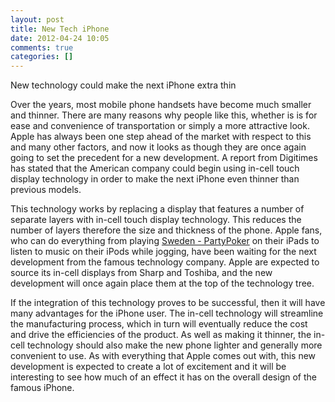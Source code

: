 ```yaml
---
layout: post
title: New Tech iPhone
date: 2012-04-24 10:05
comments: true
categories: []
---
```

New technology could make the next iPhone extra thin

Over the years, most mobile phone handsets have become much smaller and thinner. There are many reasons why people like this, whether is is for ease and convenience of transportation or simply a more attractive look. Apple has always been one step ahead of the market with respect to this and many other factors, and now it looks as though they are once again going to set the precedent for a new development. A report from Digitimes has stated that the American company could begin using in-cell touch display technology in order to make the next iPhone even thinner than previous models.

This technology works by replacing a display that features a number of separate layers with in-cell touch display technology. This reduces the number of layers therefore the size and thickness of the phone. Apple fans, who can do everything from playing <a href="http://sv.partypoker.com/">Sweden - PartyPoker</a> on their iPads to listen to music on their iPods while jogging, have been waiting for the next development from the famous technology company. Apple are expected to source its in-cell displays from Sharp and Toshiba, and the new development will once again place them at the top of the technology tree.

If the integration of this technology proves to be successful, then it will have many advantages for the iPhone user. The in-cell technology will streamline the manufacturing process, which in turn will eventually reduce the cost and drive the efficiencies of the product. As well as making it thinner, the in-cell technology should also make the new phone lighter and generally more convenient to use. As with everything that Apple comes out with, this new development is expected to create a lot of excitement and it will be interesting to see how much of an effect it has on the overall design of the famous iPhone.
